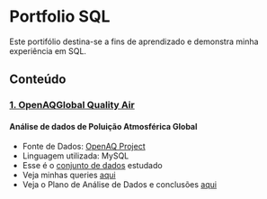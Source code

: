 # Portfolio SQL
Este portifólio destina-se a fins de aprendizado e demonstra minha experiência em SQL.

## Conteúdo
### [1. OpenAQGlobal Quality Air](./OpenAQ_Global_Quality_Air)
#### Análise de dados de Poluição Atmosférica Global
* Fonte de Dados: [OpenAQ Project](openaq.org/)
* Linguagem utilizada: MySQL
* Esse é o [conjunto de dados](./OpenAQ_Global_Quality_Air/dataset.csv) estudado
* Veja minhas queries [aqui](./OpenAQ_Global_Quality_Air/Script.sql)
* Veja o Plano de Análise de Dados e conclusões [aqui](./OpenAQ_Global_Quality_Air/Plano_Analise_de_Dados.pdf)
